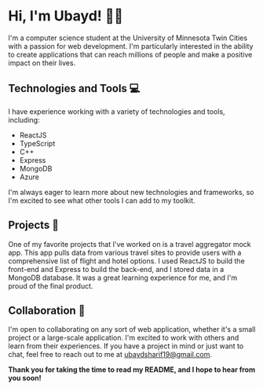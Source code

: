 # Hi, I'm Ubayd! 👋🏾

I'm a computer science student at the University of Minnesota Twin Cities with a passion for web development. I'm particularly interested in the ability to create applications that can reach millions of people and make a positive impact on their lives.

## **Technologies and Tools** 💻

I have experience working with a variety of technologies and tools, including:

- ReactJS
- TypeScript
- C++
- Express
- MongoDB
- Azure

I'm always eager to learn more about new technologies and frameworks, so I'm excited to see what other tools I can add to my toolkit.

## **Projects** 🚀

One of my favorite projects that I've worked on is a travel aggregator mock app. This app pulls data from various travel sites to provide users with a comprehensive list of flight and hotel options. I used ReactJS to build the front-end and Express to build the back-end, and I stored data in a MongoDB database. It was a great learning experience for me, and I'm proud of the final product.

## **Collaboration** 👥

I'm open to collaborating on any sort of web application, whether it's a small project or a large-scale application. I'm excited to work with others and learn from their experiences. If you have a project in mind or just want to chat, feel free to reach out to me at ubaydsharif19@gmail.com.

**Thank you for taking the time to read my README, and I hope to hear from you soon!**
